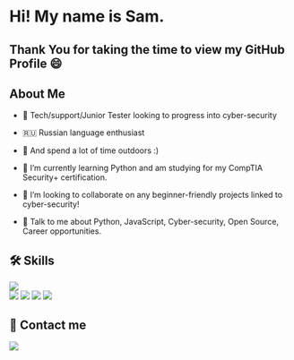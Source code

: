
# Hi! My name is Sam. 

## Thank You for taking the time to view my GitHub Profile :smile: 

## About Me 

- 🔭 Tech/support/Junior Tester looking to progress into cyber-security

- 🇷🇺 Russian language enthusiast

- 🌲 And spend a lot of time outdoors :)

- 🌱 I’m currently learning Python and am studying for my CompTIA Security+ certification. 

- 👯 I’m looking to collaborate on any beginner-friendly projects linked to cyber-security!

- 💬 Talk to me about Python, JavaScript, Cyber-security, Open Source, Career opportunities. 
&nbsp;
&nbsp;

## 🛠 Skills

<div>
  <img src="https://www.credly.com/badges/23a4553b-8fef-4e78-b697-2b9b7730f7b8/public_url">
</div>
<div>
  <img src="https://img.shields.io/badge/JavaScript-323330?style=for-the-badge&logo=javascript&logoColor=F7DF1E">
  <img src="https://img.shields.io/badge/HTML5-E34F26?style=for-the-badge&logo=html5&logoColor=white">
  <img src="https://img.shields.io/badge/CSS3-1572B6?style=for-the-badge&logo=css3&logoColor=white">
  <img src="https://img.shields.io/badge/Python-FFD43B?style=for-the-badge&logo=python&logoColor=blue">
</div>


## 🔗 Contact me

<a href="https://www.linkedin.com/in/srapley"><img src="https://img.shields.io/badge/LinkedIn-0077B5?style=for-the-badge&logo=linkedin&logoColor=white"></a>


